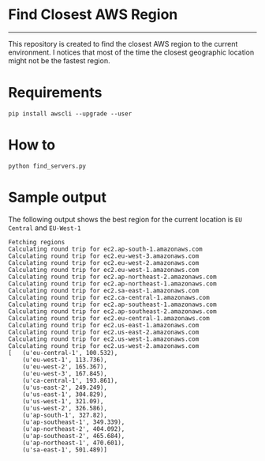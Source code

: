 # Find Closest AWS Region
---

This repository is created to find the closest AWS region to the current environment. I notices that most of the time the closest geographic location might not be the fastest region. 

# Requirements
```pip install awscli --upgrade --user```

# How to
```python find_servers.py```

# Sample output
The following output shows the best region for the current location is `EU Central` and `EU-West-1`
```
Fetching regions
Calculating round trip for ec2.ap-south-1.amazonaws.com
Calculating round trip for ec2.eu-west-3.amazonaws.com
Calculating round trip for ec2.eu-west-2.amazonaws.com
Calculating round trip for ec2.eu-west-1.amazonaws.com
Calculating round trip for ec2.ap-northeast-2.amazonaws.com
Calculating round trip for ec2.ap-northeast-1.amazonaws.com
Calculating round trip for ec2.sa-east-1.amazonaws.com
Calculating round trip for ec2.ca-central-1.amazonaws.com
Calculating round trip for ec2.ap-southeast-1.amazonaws.com
Calculating round trip for ec2.ap-southeast-2.amazonaws.com
Calculating round trip for ec2.eu-central-1.amazonaws.com
Calculating round trip for ec2.us-east-1.amazonaws.com
Calculating round trip for ec2.us-east-2.amazonaws.com
Calculating round trip for ec2.us-west-1.amazonaws.com
Calculating round trip for ec2.us-west-2.amazonaws.com
[   (u'eu-central-1', 100.532),
    (u'eu-west-1', 113.736),
    (u'eu-west-2', 165.367),
    (u'eu-west-3', 167.845),
    (u'ca-central-1', 193.861),
    (u'us-east-2', 249.249),
    (u'us-east-1', 304.829),
    (u'us-west-1', 321.09),
    (u'us-west-2', 326.586),
    (u'ap-south-1', 327.82),
    (u'ap-southeast-1', 349.339),
    (u'ap-northeast-2', 404.092),
    (u'ap-southeast-2', 465.684),
    (u'ap-northeast-1', 470.601),
    (u'sa-east-1', 501.489)]
```